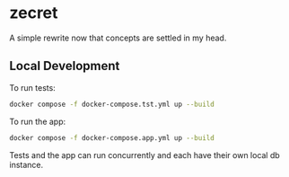 # zecret

A simple rewrite now that concepts are settled in my head.

## Local Development

To run tests:

```bash
docker compose -f docker-compose.tst.yml up --build
```

To run the app:

```bash
docker compose -f docker-compose.app.yml up --build
```

Tests and the app can run concurrently and each have their own local db instance.
